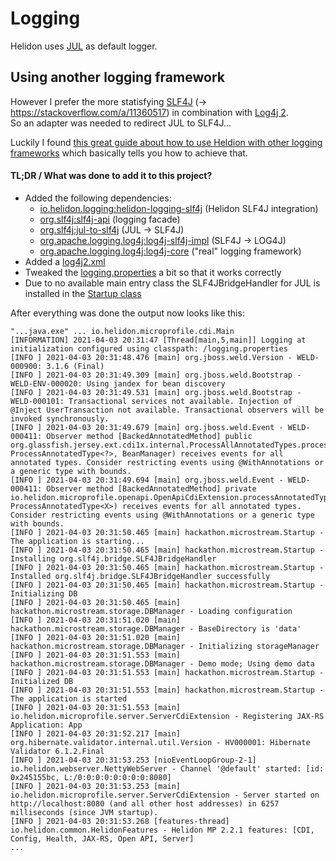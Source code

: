# Logging

Helidon uses [JUL](https://docs.oracle.com/javase/8/docs/api/java/util/logging/package-summary.html) as default logger.

## Using another logging framework
However I prefer the more statisfying [SLF4J](http://www.slf4j.org/) (→ https://stackoverflow.com/a/11360517) in combination with [Log4j 2](https://logging.apache.org/log4j/2.x/).<br>
So an adapter was needed to redirect JUL to SLF4J...

Luckily I found [this great guide about how to use Heldion with other logging frameworks](https://medium.com/helidon/helidon-logging-and-mdc-5de272cf085d) which basically tells you how to achieve that.

#### TL;DR / What was done to add it to this project?
* Added the following dependencies:
  * [io.helidon.logging:helidon-logging-slf4j](https://mvnrepository.com/artifact/io.helidon.logging/helidon-logging-slf4j) (Helidon SLF4J integration)
  * [org.slf4j:slf4j-api](https://mvnrepository.com/artifact/org.slf4j/slf4j-api) (logging facade)
  * [org.slf4j:jul-to-slf4j](https://mvnrepository.com/artifact/org.slf4j/jul-to-slf4j) (JUL → SLF4J)
  * [org.apache.logging.log4j:log4j-slf4j-impl](https://mvnrepository.com/artifact/org.apache.logging.log4j/log4j-slf4j-impl) (SLF4J → LOG4J)
  * [org.apache.logging.log4j:log4j-core](https://mvnrepository.com/artifact/org.apache.logging.log4j/log4j-core) ("real" logging framework)
* Added a [log4j2.xml](../src/main/resources/log4j2.xml)
* Tweaked the [logging.properties](../src/main/resources/logging.properties) a bit so that it works correctly
* Due to no available main entry class the SLF4JBridgeHandler for JUL is installed in the [Startup class](../src/main/java/hackathon/microstream/Startup.java#L26-L30)

After everything was done the output now looks like this:
```
"...java.exe" ... io.helidon.microprofile.cdi.Main
[INFORMATION] 2021-04-03 20:31:47 [Thread[main,5,main]] Logging at initialization configured using classpath: /logging.properties 
[INFO ] 2021-04-03 20:31:48.476 [main] org.jboss.weld.Version - WELD-000900: 3.1.6 (Final)
[INFO ] 2021-04-03 20:31:49.309 [main] org.jboss.weld.Bootstrap - WELD-ENV-000020: Using jandex for bean discovery
[INFO ] 2021-04-03 20:31:49.531 [main] org.jboss.weld.Bootstrap - WELD-000101: Transactional services not available. Injection of @Inject UserTransaction not available. Transactional observers will be invoked synchronously.
[INFO ] 2021-04-03 20:31:49.679 [main] org.jboss.weld.Event - WELD-000411: Observer method [BackedAnnotatedMethod] public org.glassfish.jersey.ext.cdi1x.internal.ProcessAllAnnotatedTypes.processAnnotatedType(@Observes ProcessAnnotatedType<?>, BeanManager) receives events for all annotated types. Consider restricting events using @WithAnnotations or a generic type with bounds.
[INFO ] 2021-04-03 20:31:49.694 [main] org.jboss.weld.Event - WELD-000411: Observer method [BackedAnnotatedMethod] private io.helidon.microprofile.openapi.OpenApiCdiExtension.processAnnotatedType(@Observes ProcessAnnotatedType<X>) receives events for all annotated types. Consider restricting events using @WithAnnotations or a generic type with bounds.
[INFO ] 2021-04-03 20:31:50.465 [main] hackathon.microstream.Startup - The application is starting...
[INFO ] 2021-04-03 20:31:50.465 [main] hackathon.microstream.Startup - Installing org.slf4j.bridge.SLF4JBridgeHandler
[INFO ] 2021-04-03 20:31:50.465 [main] hackathon.microstream.Startup - Installed org.slf4j.bridge.SLF4JBridgeHandler successfully
[INFO ] 2021-04-03 20:31:50.465 [main] hackathon.microstream.Startup - Initializing DB
[INFO ] 2021-04-03 20:31:50.465 [main] hackathon.microstream.storage.DBManager - Loading configuration
[INFO ] 2021-04-03 20:31:51.020 [main] hackathon.microstream.storage.DBManager - BaseDirectory is 'data'
[INFO ] 2021-04-03 20:31:51.020 [main] hackathon.microstream.storage.DBManager - Initializing storageManager
[INFO ] 2021-04-03 20:31:51.553 [main] hackathon.microstream.storage.DBManager - Demo mode; Using demo data
[INFO ] 2021-04-03 20:31:51.553 [main] hackathon.microstream.Startup - Initialized DB
[INFO ] 2021-04-03 20:31:51.553 [main] hackathon.microstream.Startup - The application is started
[INFO ] 2021-04-03 20:31:51.553 [main] io.helidon.microprofile.server.ServerCdiExtension - Registering JAX-RS Application: App
[INFO ] 2021-04-03 20:31:52.217 [main] org.hibernate.validator.internal.util.Version - HV000001: Hibernate Validator 6.1.2.Final
[INFO ] 2021-04-03 20:31:53.253 [nioEventLoopGroup-2-1] io.helidon.webserver.NettyWebServer - Channel '@default' started: [id: 0x245155bc, L:/0:0:0:0:0:0:0:0:8080]
[INFO ] 2021-04-03 20:31:53.253 [main] io.helidon.microprofile.server.ServerCdiExtension - Server started on http://localhost:8080 (and all other host addresses) in 6257 milliseconds (since JVM startup).
[INFO ] 2021-04-03 20:31:53.268 [features-thread] io.helidon.common.HelidonFeatures - Helidon MP 2.2.1 features: [CDI, Config, Health, JAX-RS, Open API, Server]
...
```
